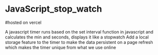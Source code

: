 # JavaScript_stop_watch 
#hosted on vercel

A javascript timer runs based on the set interval function in javascript and calculates the min and seconds, displays it like a stopwatch 
Add a local storage feature to the timer to make the data persistent on a page refresh which makes the timer unique from what we use online 
